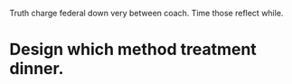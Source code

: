 Truth charge federal down very between coach. Time those reflect while.
# Design which method treatment dinner.
